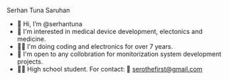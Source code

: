 Serhan Tuna Saruhan
- 👋 Hi, I’m @serhantuna
- 👀 I'm interested in medical device development, electonics and medicine.
- 🧑‍💻 I'm doing coding and electronics for over 7 years.
- 🤝 I'm open to any collobration for monitorization system development projects.
- 👨‍🏫 High school student.
For contact:
📨 serothefirst@gmail.com
